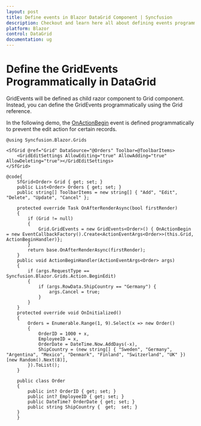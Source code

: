 ```yaml
---
layout: post
title: Define events in Blazor DataGrid Component | Syncfusion
description: Checkout and learn here all about defining events programmatically in the Syncfusion Blazor DataGrid component and more.
platform: Blazor
control: DataGrid
documentation: ug
---
```


# Define the GridEvents Programmatically in DataGrid

GridEvents will be defined as child razor component to Grid component. Instead, you can define the GridEvents programmatically using the Grid reference.

In the following demo, the [OnActionBegin](https://help.syncfusion.com/cr/blazor/Syncfusion.Blazor.Grids.GridEvents-1.html#Syncfusion_Blazor_Grids_GridEvents_1_OnActionBegin) event is defined programmatically to prevent the edit action for certain records.

```cshtml
@using Syncfusion.Blazor.Grids

<SfGrid @ref="Grid" DataSource="@Orders" Toolbar=@ToolbarItems>
    <GridEditSettings AllowEditing="true" AllowAdding="true" AllowDeleting="true"></GridEditSettings>
</SfGrid> 
 
@code{
    SfGrid<Order> Grid { get; set; } 
    public List<Order> Orders { get; set; }
    public string[] ToolbarItems = new string[] { "Add", "Edit", "Delete", "Update", "Cancel" };

    protected override Task OnAfterRenderAsync(bool firstRender) 
    { 
        if (Grid != null) 
        { 
            Grid.GridEvents = new GridEvents<Order>() { OnActionBegin = new EventCallbackFactory().Create<ActionEventArgs<Order>>(this.Grid, ActionBeginHandler)}; 
        } 
        return base.OnAfterRenderAsync(firstRender); 
    } 
    public void ActionBeginHandler(ActionEventArgs<Order> args) 
    { 
        if (args.RequestType == Syncfusion.Blazor.Grids.Action.BeginEdit) 
        {
            if (args.RowData.ShipCountry == "Germany") {
                args.Cancel = true;
            }
        } 
    } 
    protected override void OnInitialized()
    {
        Orders = Enumerable.Range(1, 9).Select(x => new Order()
        {
            OrderID = 1000 + x,
            EmployeeID = x,
            OrderDate = DateTime.Now.AddDays(-x),
            ShipCountry = (new string[] { "Sweden", "Germany", "Argentina", "Mexico", "Denmark", "Finland", "Switzerland", "UK" })[new Random().Next(8)],
        }).ToList();
    }

    public class Order
    {
        public int? OrderID { get; set; }
        public int? EmployeeID { get; set; }
        public DateTime? OrderDate { get; set; }
        public string ShipCountry {  get;  set; }
    }
    }
```